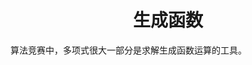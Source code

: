 <style>
 body {
  font-family: "楷体"
}
</style>

<h1><center>生成函数</center></h1>

算法竞赛中，多项式很大一部分是求解生成函数运算的工具。

